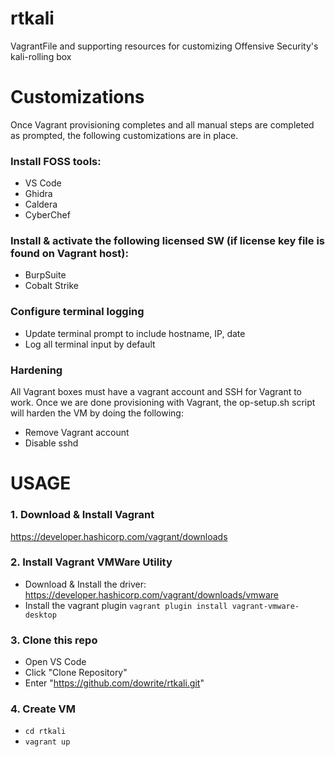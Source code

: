 # rtkali
VagrantFile and supporting resources for customizing Offensive Security's kali-rolling box

# Customizations
Once Vagrant provisioning completes and all manual steps are completed as prompted, the following customizations are in place.

### Install FOSS tools:
  - VS Code
  - Ghidra
  - Caldera
  - CyberChef
  
### Install & activate the following licensed SW (if license key file is found on Vagrant host):
  - BurpSuite
  - Cobalt Strike
  
### Configure terminal logging
  - Update terminal prompt to include hostname, IP, date
  - Log all terminal input by default
  
### Hardening
All Vagrant boxes must have a vagrant account and SSH for Vagrant to work. Once we are done provisioning with Vagrant, the op-setup.sh script will harden the VM by doing the following:
  - Remove Vagrant account
  - Disable sshd

# USAGE
### 1. Download & Install Vagrant
https://developer.hashicorp.com/vagrant/downloads

### 2. Install Vagrant VMWare Utility
  - Download & Install the driver: https://developer.hashicorp.com/vagrant/downloads/vmware
  - Install the vagrant plugin `vagrant plugin install vagrant-vmware-desktop`

### 3. Clone this repo
  - Open VS Code
  - Click "Clone Repository"
  - Enter "https://github.com/dowrite/rtkali.git"

### 4. Create VM
  - `cd rtkali`
  - `vagrant up`
